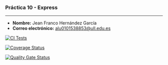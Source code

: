 ### Práctica 10 - Express
---

- **Nombre:** Jean Franco Hernández García
- **Correo electrónico:** alu0101538853@ull.edu.es

[![CI Tests](https://github.com/ULL-ESIT-INF-DSI-2425/prct09-sockets-funko-app-JeanFrancoHdez/actions/workflows/ci.yml/badge.svg)](https://github.com/ULL-ESIT-INF-DSI-2425/prct09-sockets-funko-app-JeanFrancoHdez/actions/workflows/ci.yml)

[![Coverage Status](https://coveralls.io/repos/github/ULL-ESIT-INF-DSI-2425/prct10-express-funko-app-JeanFrancoHdez/badge.svg?branch=main)](https://coveralls.io/github/ULL-ESIT-INF-DSI-2425/prct10-express-funko-app-JeanFrancoHdez?branch=main)

[![Quality Gate Status](https://sonarcloud.io/api/project_badges/measure?project=ULL-ESIT-INF-DSI-2425_prct09-sockets-funko-app-JeanFrancoHdez&metric=alert_status)](https://sonarcloud.io/summary/new_code?id=ULL-ESIT-INF-DSI-2425_prct09-sockets-funko-app-JeanFrancoHdez)